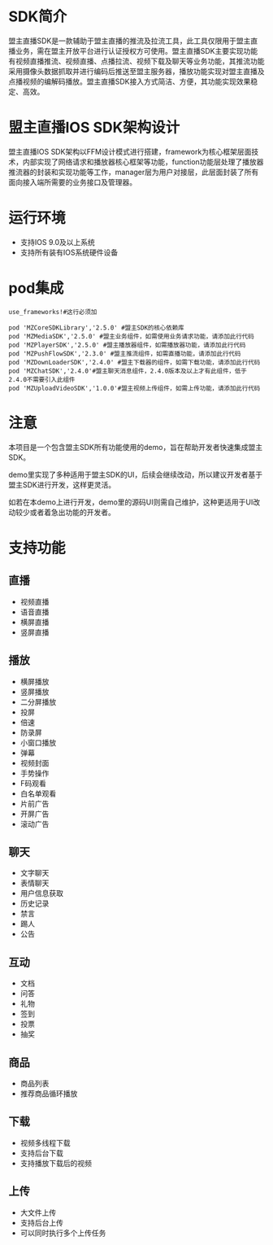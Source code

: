 #  SDK简介 
盟主直播SDK是一款辅助于盟主直播的推流及拉流工具，此工具仅限用于盟主直播业务，需在盟主开放平台进行认证授权方可使用。盟主直播SDK主要实现功能有视频直播推流、视频直播、点播拉流、视频下载及聊天等业务功能，其推流功能采用摄像头数据抓取并进行编码后推送至盟主服务器，播放功能实现对盟主直播及点播视频的编解码播放。盟主直播SDK接入方式简洁、方便，其功能实现效果稳定、高效。

#  盟主直播IOS SDK架构设计 
盟主直播IOS SDK架构以FFM设计模式进行搭建，framework为核心框架层面技术，内部实现了网络请求和播放器核心框架等功能，function功能层处理了播放器推流器的封装和实现功能等工作，manager层为用户对接层，此层面封装了所有面向接入端所需要的业务接口及管理器。

#  运行环境
- 支持IOS 9.0及以上系统  
- 支持所有装有IOS系统硬件设备  

# pod集成
```
use_frameworks!#这行必须加

pod 'MZCoreSDKLibrary','2.5.0' #盟主SDK的核心依赖库
pod 'MZMediaSDK','2.5.0' #盟主业务组件，如需使用业务请求功能，请添加此行代码
pod 'MZPlayerSDK','2.5.0' #盟主播放器组件，如需播放器功能，请添加此行代码
pod 'MZPushFlowSDK','2.3.0' #盟主推流组件，如需直播功能，请添加此行代码
pod 'MZDownLoaderSDK','2.4.0' #盟主下载器的组件，如需下载功能，请添加此行代码
pod 'MZChatSDK','2.4.0'#盟主聊天消息组件，2.4.0版本及以上才有此组件，低于2.4.0不需要引入此组件
pod 'MZUploadVideoSDK','1.0.0'#盟主视频上传组件，如需上传功能，请添加此行代码
```

# 注意
本项目是一个包含盟主SDK所有功能使用的demo，旨在帮助开发者快速集成盟主SDK。

demo里实现了多种适用于盟主SDK的UI，后续会继续改动，所以建议开发者基于盟主SDK进行开发，这样更灵活。

如若在本demo上进行开发，demo里的源码UI则需自己维护，这种更适用于UI改动较少或者着急出功能的开发者。

# 支持功能
## 直播
- 视频直播
- 语音直播
- 横屏直播
- 竖屏直播

## 播放
- 横屏播放
- 竖屏播放
- 二分屏播放
- 投屏
- 倍速
- 防录屏
- 小窗口播放
- 弹幕
- 视频封面
- 手势操作
- F码观看
- 白名单观看
- 片前广告
- 开屏广告
- 滚动广告

## 聊天
- 文字聊天
- 表情聊天
- 用户信息获取
- 历史记录
- 禁言
- 踢人
- 公告

## 互动
- 文档
- 问答
- 礼物
- 签到
- 投票
- 抽奖

## 商品
- 商品列表
- 推荐商品循环播放

## 下载
- 视频多线程下载
- 支持后台下载
- 支持播放下载后的视频

## 上传
- 大文件上传
- 支持后台上传
- 可以同时执行多个上传任务
